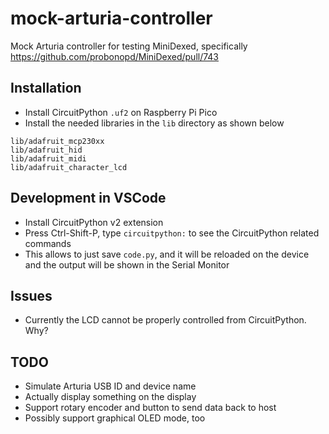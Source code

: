 # mock-arturia-controller

Mock Arturia controller for testing MiniDexed, specifically https://github.com/probonopd/MiniDexed/pull/743

## Installation

* Install CircuitPython `.uf2` on Raspberry Pi Pico
* Install the needed libraries in the `lib` directory as shown below

```
lib/adafruit_mcp230xx
lib/adafruit_hid
lib/adafruit_midi
lib/adafruit_character_lcd
```

## Development in VSCode

* Install CircuitPython v2 extension
* Press Ctrl-Shift-P, type `circuitpython:` to see the CircuitPython related commands
* This allows to just save `code.py`, and it will be reloaded on the device and the output will be shown in the Serial Monitor

## Issues

* Currently the LCD cannot be properly controlled from CircuitPython. Why?

## TODO

* Simulate Arturia USB ID and device name
* Actually display something on the display
* Support rotary encoder and button to send data back to host
* Possibly support graphical OLED mode, too
